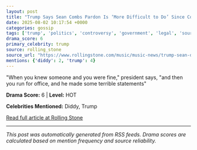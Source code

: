 ```yaml
---
layout: post
title: "Trump Says Sean Combs Pardon Is ‘More Difficult to Do’ Since Combs Was ‘Hostile’ to Him"
date: 2025-08-02 10:17:54 +0000
categories: gossip
tags: ['trump', 'politics', 'controversy', 'government', 'legal', 'source-rolling_stone', 'drama-hot']
drama_score: 6
primary_celebrity: trump
source: rolling_stone
source_url: "https://www.rollingstone.com/music/music-news/trump-sean-diddy-combs-pardon-1235399017/"
mentions: {'diddy': 2, 'trump': 4}
---
```


"When you knew someone and you were fine," president says, "and then you run for office, and he made some terrible statements"

**Drama Score:** 6 | **Level:** HOT

**Celebrities Mentioned:** Diddy, Trump

[Read full article at Rolling Stone](https://www.rollingstone.com/music/music-news/trump-sean-diddy-combs-pardon-1235399017/)

---
*This post was automatically generated from RSS feeds. Drama scores are calculated based on mention frequency and source reliability.*
